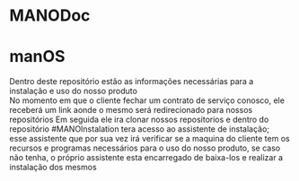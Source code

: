 # MANODoc

<h1> manOS </h1>

Dentro deste repositório estão as informações necessárias para a instalação e uso do nosso produto<br>
No momento em que o cliente fechar um contrato de serviço conosco, ele receberá um link aonde o mesmo será redirecionado para nossos repositórios
Em seguida ele ira clonar nossos repositorios e dentro do repositório  #MANOInstalation tera acesso ao assistente de instalação;<br>
esse assistente que por sua vez irá verificar se a maquina do cliente tem os recursos e programas necessários para o uso do nosso produto, 
se caso não tenha, o próprio assistente esta encarregado de baixa-los e realizar a instalação dos mesmos 

